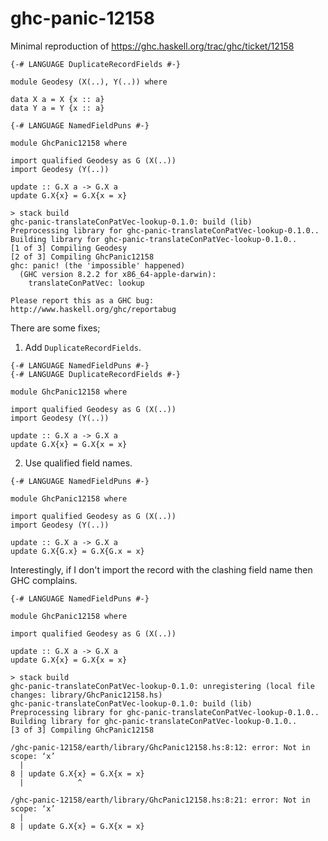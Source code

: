 # ghc-panic-12158
Minimal reproduction of https://ghc.haskell.org/trac/ghc/ticket/12158

```
{-# LANGUAGE DuplicateRecordFields #-}

module Geodesy (X(..), Y(..)) where

data X a = X {x :: a}
data Y a = Y {x :: a}
```

```
{-# LANGUAGE NamedFieldPuns #-}

module GhcPanic12158 where

import qualified Geodesy as G (X(..))
import Geodesy (Y(..))

update :: G.X a -> G.X a
update G.X{x} = G.X{x = x}
```

```
> stack build
ghc-panic-translateConPatVec-lookup-0.1.0: build (lib)
Preprocessing library for ghc-panic-translateConPatVec-lookup-0.1.0..
Building library for ghc-panic-translateConPatVec-lookup-0.1.0..
[1 of 3] Compiling Geodesy
[2 of 3] Compiling GhcPanic12158
ghc: panic! (the 'impossible' happened)
  (GHC version 8.2.2 for x86_64-apple-darwin):
	translateConPatVec: lookup

Please report this as a GHC bug:  http://www.haskell.org/ghc/reportabug
```

There are some fixes;

1. Add `DuplicateRecordFields`.

```
{-# LANGUAGE NamedFieldPuns #-}
{-# LANGUAGE DuplicateRecordFields #-}

module GhcPanic12158 where

import qualified Geodesy as G (X(..))
import Geodesy (Y(..))

update :: G.X a -> G.X a
update G.X{x} = G.X{x = x}
```

2. Use qualified field names.

```
{-# LANGUAGE NamedFieldPuns #-}

module GhcPanic12158 where

import qualified Geodesy as G (X(..))
import Geodesy (Y(..))

update :: G.X a -> G.X a
update G.X{G.x} = G.X{G.x = x}
```

Interestingly, if I don't import the record with the clashing field name then GHC complains.

```
{-# LANGUAGE NamedFieldPuns #-}

module GhcPanic12158 where

import qualified Geodesy as G (X(..))

update :: G.X a -> G.X a
update G.X{x} = G.X{x = x}
```

```
> stack build
ghc-panic-translateConPatVec-lookup-0.1.0: unregistering (local file changes: library/GhcPanic12158.hs)
ghc-panic-translateConPatVec-lookup-0.1.0: build (lib)
Preprocessing library for ghc-panic-translateConPatVec-lookup-0.1.0..
Building library for ghc-panic-translateConPatVec-lookup-0.1.0..
[3 of 3] Compiling GhcPanic12158

/ghc-panic-12158/earth/library/GhcPanic12158.hs:8:12: error: Not in scope: ‘x’
  |
8 | update G.X{x} = G.X{x = x}
  |            ^

/ghc-panic-12158/earth/library/GhcPanic12158.hs:8:21: error: Not in scope: ‘x’
  |
8 | update G.X{x} = G.X{x = x}
```

